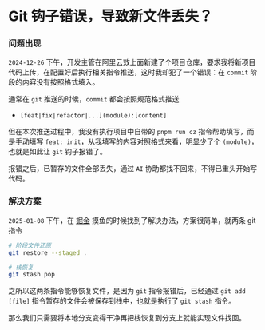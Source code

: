 # Git 钩子错误，导致新文件丢失？

### 问题出现

`2024-12-26` 下午，开发主管在阿里云效上面新建了个项目仓库，要求我将新项目代码上传，在配置好后执行相关指令推送，这时我却犯了一个错误：在 `commit` 阶段的内容没有按照格式填入。

通常在 `git` 推送的时候，`commit` 都会按照规范格式推送

- `[feat|fix|refactor|...](module):[content]`

但在本次推送过程中，我没有执行项目中自带的 `pnpm run cz` 指令帮助填写，而是手动填写 `feat: init`，从我填写的内容对照格式来看，明显少了个 `(module)`，也就是如此让 `git` 钩子报错了。

报错之后，已暂存的文件全部丢失，通过 `AI` 协助都找不回来，不得已重头开始写代码。

### 解决方案

`2025-01-08` 下午，在 [掘金](https://juejin.cn/post/7389650358539255845) 摸鱼的时候找到了解决办法，方案很简单，就两条 git 指令

```bash
# 阶段文件还原
git restore --staged .

# 栈恢复
git stash pop
```

之所以这两条指令能够恢复文件，是因为 `git` 指令报错后，已经通过 `git add [file]` 指令暂存的文件会被保存到栈中，也就是执行了 `git stash` 指令。

那么我们只需要将本地分支变得干净再把栈恢复到分支上就能实现文件找回。

